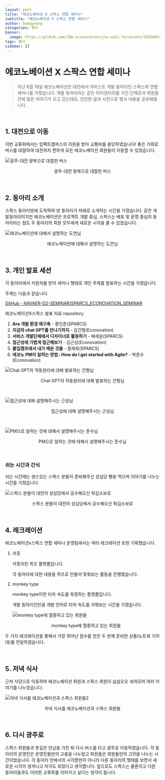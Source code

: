 ```yaml
---
layout: post
title: "에코노베이션 X 스팍스 연합 세미나"
subtitle: "에코노베이션 X 스팍스 연합 세미나"
author: baegyeong
categories: 행사
banner:
  image: https://github.com/JNU-econovation/jnu-wiki-fe/assets/102566546/d83fecf3-f2e0-47ab-a1b1-d23aa5a45ecd
tags: 행사
sidebar: []
---
```


# 에코노베이션 X 스팍스 연합 세미나

> 지난 8월 19일 에코노베이션은 대전에서 카이스트 개발 동아리인 스팍스와 연합 세미나를 가졌습니다.
> 개발 동아리라는 같은 아이덴티티를 가진 단체로서 회원들 간에 많은 이야기가 오고 갔는데요, 간단한 글과 사진으로 행사 내용을 공유해봅니다.

<br />

## 1. 대전으로 이동

이번 교류회에서는 임팩트캠퍼스의 지원을 받아 교통비를 충당하였습니다! 좋은 기회로 버스를 대절하여 대전까지 편하게 모든 에코노베이션 회원들이 이동할 수 있었습니다.

![광주-대전 왕복으로 대절한 버스](https://github.com/JNU-econovation/jnu-wiki-fe/assets/102566546/1e901e29-e98a-4e1b-ae66-900dd7a75d76)

 <p style="font-size: 14px; text-align: center">광주-대전 왕복으로 대절한 버스</p>

<br />

## 2. 동아리 소개

스팍스 동아리방에 도착하여 양 동아리가 차례로 소개하는 시간을 가졌습니다. 같은 개발동아리이지만 에코노베이션은 프로젝트 개발 중심, 스팍스는 배포 및 운영 중심의 동아리라는 점도 두 동아리의 회원 모두에게 새로운 시각을 줄 수 있었습니다.

![에코노베이션에 대해서 설명하는 도연님](https://github.com/JNU-econovation/jnu-wiki-fe/assets/102566546/d83fecf3-f2e0-47ab-a1b1-d23aa5a45ecd)

 <p style="font-size: 14px; text-align: center">에코노베이션에 대해서 설명하는 도연님</p>

<br />

## 3. 개인 발표 세션

각 동아리에서 지원자를 받아 세미나 형태로 개인 주제를 발표하는 시간을 가졌습니다.

주제는 다음과 같습니다.

[GitHub - NAVAER-D2-SEMINAR/SPARCS_ECONOVATION_SEMINAR](https://github.com/NAVAER-D2-SEMINAR/SPARCS_ECONOVATION_SEMINAR)

에코노베이션X스팍스 발표 자료 repository

1. **Ara 개발 환경 재구축** - 황인준(SPARCS)
2. **지금의 chat GPT를 만나기까지** - 김건형(Econovation)
3. **서비스 개발단체에서 디자이너로 활동하기** - 배세윤(SPARCS)
4. **접근성에 가볍게 접근해보기** - 김근성(Econovation)
5. **몰입캠프에서 내가 배운 것들** - 황제욱(SPARCS)
6. **에코노 PM이 일하는 방법 : How do I get started with Agile?** - 박준수(Econovation)

![Chat GPT의 작동원리에 대해 발표하는 건형님](https://github.com/JNU-econovation/jnu-wiki-fe/assets/102566546/968227df-388f-4e66-bc52-c835836d6b8f)

 <p style="font-size: 14px; text-align: center">Chat GPT의 작동원리에 대해 발표하는 건형님</p>

 <br/>

![접근성에 대해 설명해주시는 근성님](https://github.com/JNU-econovation/jnu-wiki-fe/assets/102566546/e4e8a3cb-d17c-4f45-a6c6-c91066ac1e9f)

 <p style="font-size: 14px; text-align: center">접근성에 대해 설명해주시는 근성님</p>

 <br/>

![PM으로 일하는 것에 대해서 설명해주시는 준수님](https://velog.velcdn.com/images/econovation/post/9fec0a46-b429-4280-9336-34a2b7ff0f16/image.jpg)

 <p style="font-size: 14px; text-align: center">PM으로 일하는 것에 대해서 설명해주시는 준수님</p>

<br />

### 쉬는 시간과 간식

쉬는 시간에는 센스있는 스팍스 분들이 준비해주신 성심당 빵을 먹으며 이야기를 나누는 시간을 가졌습니다.

![스팍스 분들이 대전의 성심당에서 공수해오신 튀김소보로](https://velog.velcdn.com/images/econovation/post/ee41c2b6-0735-4741-adf8-9240915a71dc/image.jpg)

 <p style="font-size: 14px; text-align: center">스팍스 분들이 대전의 성심당에서 공수해오신 튀김소보로</p>

<br />

## 4. 레크레이션

에코노베이션x스팍스 연합 세미나 운영팀에서는 여러 레크레이션 또한 기획했습니다.

1. 카훗

   카훗이란 퀴즈 플랫폼입니다.

   각 동아리에 대한 내용을 퀴즈로 만들어 맞춰보는 활동을 진행했습니다.

2. monkey type

   monkey type이란 타자 속도를 측정하는 플랫폼입니다.

   개발 동아리인만큼 개발 언어로 타자 속도를 겨뤄보는 시간을 가졌습니다.

   ![monkey type에 열중하고 있는 회원들](https://velog.velcdn.com/images/econovation/post/bdb8a9e3-714e-4e7a-af6c-3b54bb0f89b1/image.jpg)

    <p style="font-size: 14px; text-align: center">monkey type에 열중하고 있는 회원들</p>

두 가지 레크레이션을 통해서 가장 뛰어난 점수를 얻은 두 분께 준비한 상품(노트북 거치대)를 전달하였습니다.

<br />

## 5. 저녁 식사

근처 식당으로 이동하여 에코노베이션 회원과 스팍스 회원이 삼삼오오 섞여모여 여러 이야기를 나누었습니다.

![저녁 식사를 에코노베이션과 스팍스 회원들2](https://velog.velcdn.com/images/econovation/post/0ed18a79-41bc-43df-8e04-cbdcfccb12ab/image.jpg)

 <p style="font-size: 14px; text-align: center">저녁 식사를 에코노베이션과 스팍스 회원들</p>

<br />

## 6. 다시 광주로

스팍스 회원들과 뜻깊은 만남을 가진 뒤 다시 버스를 타고 광주로 이동하였습니다. 각 동아리의 운영진은 운영진들만의 고충을 나누었고 회원들은 회원들만의 고민을 나누는 시간이었습니다. 각 동아리 안에서의 시각뿐만이 아니라 다른 동아리의 형태를 보면서 새로운 시각이 생겨나고 자극도 되었다고 생각합니다. 앞으로도 스팍스는 물론이고 다른 동아리들과도 이러한 교류회를 이어가고 싶다는 생각이 듭니다.
